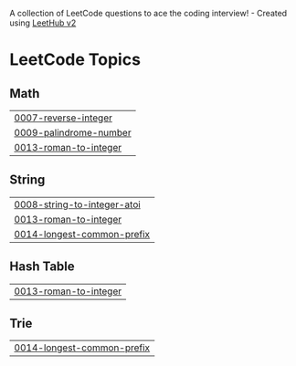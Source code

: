 A collection of LeetCode questions to ace the coding interview! - Created using [LeetHub v2](https://github.com/arunbhardwaj/LeetHub-2.0)
<!---LeetCode Topics Start-->
# LeetCode Topics
## Math
|  |
| ------- |
| [0007-reverse-integer](https://github.com/VASA-SRAVYA/Leet-Code/tree/master/0007-reverse-integer) |
| [0009-palindrome-number](https://github.com/VASA-SRAVYA/Leet-Code/tree/master/0009-palindrome-number) |
| [0013-roman-to-integer](https://github.com/VASA-SRAVYA/Leet-Code/tree/master/0013-roman-to-integer) |
## String
|  |
| ------- |
| [0008-string-to-integer-atoi](https://github.com/VASA-SRAVYA/Leet-Code/tree/master/0008-string-to-integer-atoi) |
| [0013-roman-to-integer](https://github.com/VASA-SRAVYA/Leet-Code/tree/master/0013-roman-to-integer) |
| [0014-longest-common-prefix](https://github.com/VASA-SRAVYA/Leet-Code/tree/master/0014-longest-common-prefix) |
## Hash Table
|  |
| ------- |
| [0013-roman-to-integer](https://github.com/VASA-SRAVYA/Leet-Code/tree/master/0013-roman-to-integer) |
## Trie
|  |
| ------- |
| [0014-longest-common-prefix](https://github.com/VASA-SRAVYA/Leet-Code/tree/master/0014-longest-common-prefix) |
<!---LeetCode Topics End-->